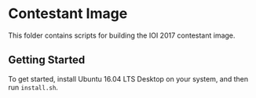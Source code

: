 # Contestant Image

This folder contains scripts for building the IOI 2017 contestant image.

## Getting Started

To get started, install Ubuntu 16.04 LTS Desktop on your system, and then run ``install.sh``.
